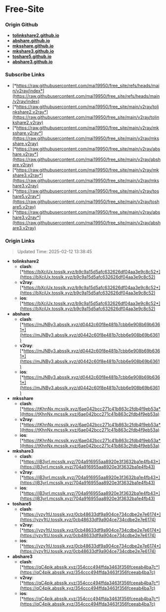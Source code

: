 # Free-Site

### Origin Github

- [**tolinkshare2.github.io**](https://github.com/tolinkshare2/tolinkshare2.github.io)
- [**abshare.github.io**](https://github.com/abshare/abshare.github.io)
- [**mksshare.github.io**](https://github.com/mksshare/mksshare.github.io)
- [**mkshare3.github.io**](https://github.com/mkshare3/mkshare3.github.io)
- [**toshare5.github.io**](https://github.com/toshare5/toshare5.github.io)
- [**abshare3.github.io**](https://github.com/abshare3/abshare3.github.io)

### Subscribe Links

- [*https://raw.githubusercontent.com/mai19950/free_site/refs/heads/main/v2ray/index*](https://raw.githubusercontent.com/mai19950/free_site/refs/heads/main/v2ray/index)
- [*https://raw.githubusercontent.com/mai19950/free_site/main/v2ray/tolinkshare2.v2ray*](https://raw.githubusercontent.com/mai19950/free_site/main/v2ray/tolinkshare2.v2ray)
- [*https://raw.githubusercontent.com/mai19950/free_site/main/v2ray/mksshare.v2ray*](https://raw.githubusercontent.com/mai19950/free_site/main/v2ray/mksshare.v2ray)
- [*https://raw.githubusercontent.com/mai19950/free_site/main/v2ray/abshare.v2ray*](https://raw.githubusercontent.com/mai19950/free_site/main/v2ray/abshare.v2ray)
- [*https://raw.githubusercontent.com/mai19950/free_site/main/v2ray/mkshare3.v2ray*](https://raw.githubusercontent.com/mai19950/free_site/main/v2ray/mkshare3.v2ray)
- [*https://raw.githubusercontent.com/mai19950/free_site/main/v2ray/toshare5.v2ray*](https://raw.githubusercontent.com/mai19950/free_site/main/v2ray/toshare5.v2ray)
- [*https://raw.githubusercontent.com/mai19950/free_site/main/v2ray/abshare3.v2ray*](https://raw.githubusercontent.com/mai19950/free_site/main/v2ray/abshare3.v2ray)

### Origin Links

> Updated Time: 2025-02-12 13:38:45

- **tolinkshare2**
  - **clash**: [*https://bXciUx.tosslk.xyz/b9c9a15d5afc632626df04aa3e9c8c52*](https://bXciUx.tosslk.xyz/b9c9a15d5afc632626df04aa3e9c8c52)
  - **v2ray**: [*https://bXciUx.tosslk.xyz/b9c9a15d5afc632626df04aa3e9c8c52*](https://bXciUx.tosslk.xyz/b9c9a15d5afc632626df04aa3e9c8c52)
  - **ios**: [*https://bXciUx.tosslk.xyz/b9c9a15d5afc632626df04aa3e9c8c52*](https://bXciUx.tosslk.xyz/b9c9a15d5afc632626df04aa3e9c8c52)
- **abshare**
  - **clash**: [*https://mJNBy3.absslk.xyz/d0442c60f8e481b7cbb6e908b69b6361*](https://mJNBy3.absslk.xyz/d0442c60f8e481b7cbb6e908b69b6361)
  - **v2ray**: [*https://mJNBy3.absslk.xyz/d0442c60f8e481b7cbb6e908b69b6361*](https://mJNBy3.absslk.xyz/d0442c60f8e481b7cbb6e908b69b6361)
  - **ios**: [*https://mJNBy3.absslk.xyz/d0442c60f8e481b7cbb6e908b69b6361*](https://mJNBy3.absslk.xyz/d0442c60f8e481b7cbb6e908b69b6361)
- **mksshare**
  - **clash**: [*https://tKhnNx.mcsslk.xyz/6ae042bcc271c41b863c2fdb4f9eb53a*](https://tKhnNx.mcsslk.xyz/6ae042bcc271c41b863c2fdb4f9eb53a)
  - **v2ray**: [*https://tKhnNx.mcsslk.xyz/6ae042bcc271c41b863c2fdb4f9eb53a*](https://tKhnNx.mcsslk.xyz/6ae042bcc271c41b863c2fdb4f9eb53a)
  - **ios**: [*https://tKhnNx.mcsslk.xyz/6ae042bcc271c41b863c2fdb4f9eb53a*](https://tKhnNx.mcsslk.xyz/6ae042bcc271c41b863c2fdb4f9eb53a)
- **mkshare3**
  - **clash**: [*https://jB3yrI.mcsslk.xyz/704a916955aa8920e3f3632ba1e4fb43*](https://jB3yrI.mcsslk.xyz/704a916955aa8920e3f3632ba1e4fb43)
  - **v2ray**: [*https://jB3yrI.mcsslk.xyz/704a916955aa8920e3f3632ba1e4fb43*](https://jB3yrI.mcsslk.xyz/704a916955aa8920e3f3632ba1e4fb43)
  - **ios**: [*https://jB3yrI.mcsslk.xyz/704a916955aa8920e3f3632ba1e4fb43*](https://jB3yrI.mcsslk.xyz/704a916955aa8920e3f3632ba1e4fb43)
- **toshare5**
  - **clash**: [*https://yzy1tU.tosslk.xyz/0cb48633df9a904ce734cdbe2e7e6174*](https://yzy1tU.tosslk.xyz/0cb48633df9a904ce734cdbe2e7e6174)
  - **v2ray**: [*https://yzy1tU.tosslk.xyz/0cb48633df9a904ce734cdbe2e7e6174*](https://yzy1tU.tosslk.xyz/0cb48633df9a904ce734cdbe2e7e6174)
  - **ios**: [*https://yzy1tU.tosslk.xyz/0cb48633df9a904ce734cdbe2e7e6174*](https://yzy1tU.tosslk.xyz/0cb48633df9a904ce734cdbe2e7e6174)
- **abshare3**
  - **clash**: [*https://qC4pik.absslk.xyz/354ccc494ffda3463f356fceeab4ba7c*](https://qC4pik.absslk.xyz/354ccc494ffda3463f356fceeab4ba7c)
  - **v2ray**: [*https://qC4pik.absslk.xyz/354ccc494ffda3463f356fceeab4ba7c*](https://qC4pik.absslk.xyz/354ccc494ffda3463f356fceeab4ba7c)
  - **ios**: [*https://qC4pik.absslk.xyz/354ccc494ffda3463f356fceeab4ba7c*](https://qC4pik.absslk.xyz/354ccc494ffda3463f356fceeab4ba7c)
